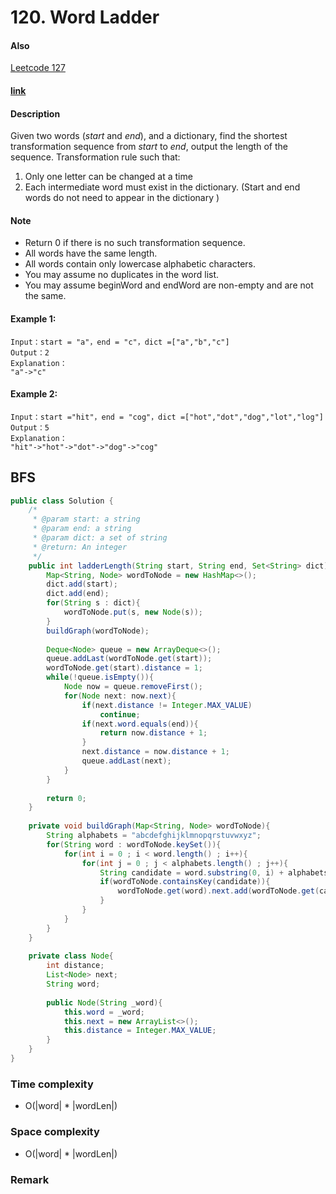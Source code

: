 # 120. Word Ladder
#### Also
[Leetcode 127](../LeetCode/127.Word_Ladder.md)

#### [link](https://leetcode.com/problems/XXX/)

#### Description
Given two words (*start* and *end*), and a dictionary, find the shortest transformation sequence from *start* to *end*, output the length of the sequence.
Transformation rule such that:

1. Only one letter can be changed at a time
2. Each intermediate word must exist in the dictionary. (Start and end words do not need to appear in the dictionary )

#### Note
* Return 0 if there is no such transformation sequence.
* All words have the same length.
* All words contain only lowercase alphabetic characters.
* You may assume no duplicates in the word list.
* You may assume beginWord and endWord are non-empty and are not the same.

#### Example 1:
```
Input：start = "a"，end = "c"，dict =["a","b","c"]
Output：2
Explanation：
"a"->"c"
```
#### Example 2:
```
Input：start ="hit"，end = "cog"，dict =["hot","dot","dog","lot","log"]
Output：5
Explanation：
"hit"->"hot"->"dot"->"dog"->"cog"
```

## BFS
```java
public class Solution {
    /*
     * @param start: a string
     * @param end: a string
     * @param dict: a set of string
     * @return: An integer
     */
    public int ladderLength(String start, String end, Set<String> dict) {
        Map<String, Node> wordToNode = new HashMap<>();
        dict.add(start);
        dict.add(end);
        for(String s : dict){
            wordToNode.put(s, new Node(s));
        }
        buildGraph(wordToNode);
        
        Deque<Node> queue = new ArrayDeque<>();
        queue.addLast(wordToNode.get(start));
        wordToNode.get(start).distance = 1;
        while(!queue.isEmpty()){
            Node now = queue.removeFirst();
            for(Node next: now.next){
                if(next.distance != Integer.MAX_VALUE)
                    continue;
                if(next.word.equals(end)){
                    return now.distance + 1;
                }
                next.distance = now.distance + 1;
                queue.addLast(next);
            }
        }
        
        return 0;
    }
    
    private void buildGraph(Map<String, Node> wordToNode){
        String alphabets = "abcdefghijklmnopqrstuvwxyz";
        for(String word : wordToNode.keySet()){
            for(int i = 0 ; i < word.length() ; i++){
                for(int j = 0 ; j < alphabets.length() ; j++){
                    String candidate = word.substring(0, i) + alphabets.charAt(j) + word.substring(i + 1, word.length());
                    if(wordToNode.containsKey(candidate)){
                        wordToNode.get(word).next.add(wordToNode.get(candidate)); 
                    }
                }
            }
        }
    }
    
    private class Node{
        int distance;
        List<Node> next;
        String word;
        
        public Node(String _word){
            this.word = _word;
            this.next = new ArrayList<>();
            this.distance = Integer.MAX_VALUE;
        }
    }
}
```
### Time complexity
* O(|word| * |wordLen|)
### Space complexity
* O(|word| * |wordLen|)
### Remark